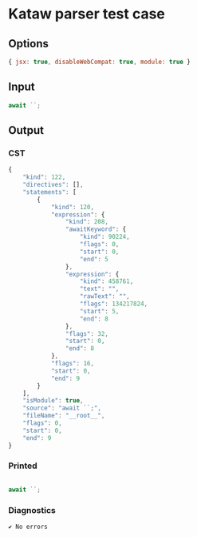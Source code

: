 # Kataw parser test case

## Options

`````js
{ jsx: true, disableWebCompat: true, module: true }
`````

## Input

`````js
await ``;
`````

## Output

### CST

```javascript
{
    "kind": 122,
    "directives": [],
    "statements": [
        {
            "kind": 120,
            "expression": {
                "kind": 208,
                "awaitKeyword": {
                    "kind": 90224,
                    "flags": 0,
                    "start": 0,
                    "end": 5
                },
                "expression": {
                    "kind": 458761,
                    "text": "",
                    "rawText": "",
                    "flags": 134217824,
                    "start": 5,
                    "end": 8
                },
                "flags": 32,
                "start": 0,
                "end": 8
            },
            "flags": 16,
            "start": 0,
            "end": 9
        }
    ],
    "isModule": true,
    "source": "await ``;",
    "fileName": "__root__",
    "flags": 0,
    "start": 0,
    "end": 9
}
```

### Printed

```javascript

await ``;
```

### Diagnostics

```javascript
✔ No errors
```

